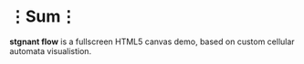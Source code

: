 # ⋮Sum⋮
__stgnant flow__ is a fullscreen HTML5 canvas demo, based on custom cellular automata visualistion.
